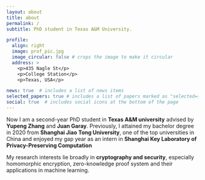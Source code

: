 ```yaml
---
layout: about
title: about
permalink: /
subtitle: PhD student in Texas A&M University.

profile:
  align: right
  image: prof_pic.jpg
  image_circular: false # crops the image to make it circular
  address: >
    <p>435 Nagle St</p>
    <p>College Station</p>
    <p>Texas, USA</p>

news: true  # includes a list of news items
selected_papers: true # includes a list of papers marked as "selected={true}"
social: true  # includes social icons at the bottom of the page
---
```


Now I am a second-year PhD student in **Texas A&M university** advised by **Yupeng Zhang** and **Juan Garay**. Previously, I attained my bachelor degree in 2020 from **Shanghai Jiao Tong University**, one of the top universities in China and enjoyed my gap year as an intern in **Shanghai Key Laboratory of Privacy-Preserving Computation**

My research interests lie broadly in **cryptography and security**, especially homomorphic encryption, zero-knowledge proof system and their applications in machine learning.
